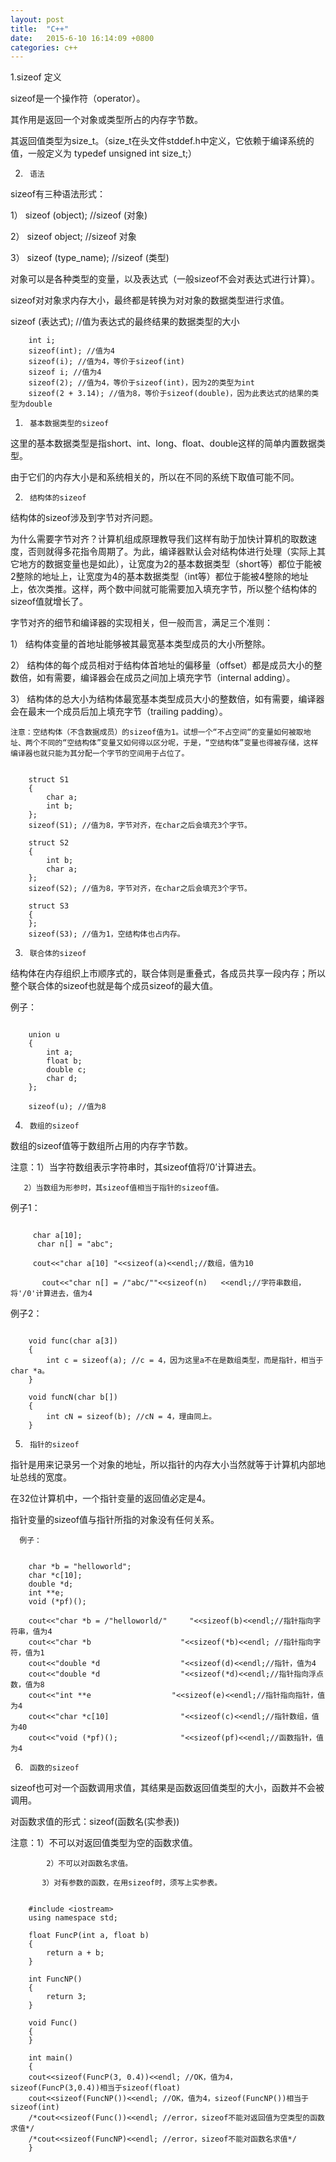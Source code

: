 ```yaml
---
layout: post
title:  "C++"
date:   2015-6-10 16:14:09 +0800
categories: c++
---
```



1.sizeof
 定义

sizeof是一个操作符（operator）。

其作用是返回一个对象或类型所占的内存字节数。

其返回值类型为size_t。（size_t在头文件stddef.h中定义，它依赖于编译系统的值，一般定义为 typedef unsigned int size_t;）

2.      语法
sizeof有三种语法形式：

1）  sizeof (object);  //sizeof (对象)

2）  sizeof object;   //sizeof 对象

3）  sizeof (type_name);  //sizeof (类型)

对象可以是各种类型的变量，以及表达式（一般sizeof不会对表达式进行计算）。

sizeof对对象求内存大小，最终都是转换为对对象的数据类型进行求值。

sizeof (表达式); //值为表达式的最终结果的数据类型的大小

```
    int i;  
    sizeof(int); //值为4  
    sizeof(i); //值为4，等价于sizeof(int)  
    sizeof i; //值为4  
    sizeof(2); //值为4，等价于sizeof(int)，因为2的类型为int  
    sizeof(2 + 3.14); //值为8，等价于sizeof(double)，因为此表达式的结果的类型为double  
```
1.      基本数据类型的sizeof

这里的基本数据类型是指short、int、long、float、double这样的简单内置数据类型。

由于它们的内存大小是和系统相关的，所以在不同的系统下取值可能不同。

2.      结构体的sizeof

结构体的sizeof涉及到字节对齐问题。

为什么需要字节对齐？计算机组成原理教导我们这样有助于加快计算机的取数速度，否则就得多花指令周期了。为此，编译器默认会对结构体进行处理（实际上其它地方的数据变量也是如此），让宽度为2的基本数据类型（short等）都位于能被2整除的地址上，让宽度为4的基本数据类型（int等）都位于能被4整除的地址上，依次类推。这样，两个数中间就可能需要加入填充字节，所以整个结构体的sizeof值就增长了。

字节对齐的细节和编译器的实现相关，但一般而言，满足三个准则：

1）  结构体变量的首地址能够被其最宽基本类型成员的大小所整除。

2）  结构体的每个成员相对于结构体首地址的偏移量（offset）都是成员大小的整数倍，如有需要，编译器会在成员之间加上填充字节（internal adding）。

3）  结构体的总大小为结构体最宽基本类型成员大小的整数倍，如有需要，编译器会在最末一个成员后加上填充字节（trailing padding）。

    注意：空结构体（不含数据成员）的sizeof值为1。试想一个“不占空间“的变量如何被取地址、两个不同的“空结构体”变量又如何得以区分呢，于是，“空结构体”变量也得被存储，这样编译器也就只能为其分配一个字节的空间用于占位了。
```

    struct S1  
    {  
        char a;  
        int b;  
    };  
    sizeof(S1); //值为8，字节对齐，在char之后会填充3个字节。  
      
    struct S2  
    {  
        int b;  
        char a;  
    };  
    sizeof(S2); //值为8，字节对齐，在char之后会填充3个字节。  
      
    struct S3  
    {  
    };  
    sizeof(S3); //值为1，空结构体也占内存。  
```
3.      联合体的sizeof
结构体在内存组织上市顺序式的，联合体则是重叠式，各成员共享一段内存；所以整个联合体的sizeof也就是每个成员sizeof的最大值。

例子：

```

    union u  
    {  
        int a;  
        float b;  
        double c;  
        char d;  
    };  
      
    sizeof(u); //值为8  
```
4.      数组的sizeof
数组的sizeof值等于数组所占用的内存字节数。

注意：1）当字符数组表示字符串时，其sizeof值将’/0’计算进去。

       2）当数组为形参时，其sizeof值相当于指针的sizeof值。 

例子1：

```

     char a[10];  
      char n[] = "abc";   
  
     cout<<"char a[10] "<<sizeof(a)<<endl;//数组，值为10  
  
       cout<<"char n[] = /"abc/""<<sizeof(n)   <<endl;//字符串数组，将'/0'计算进去，值为4  
```
例子2：

```
  
    void func(char a[3])  
    {  
        int c = sizeof(a); //c = 4，因为这里a不在是数组类型，而是指针，相当于char *a。  
    }  
      
    void funcN(char b[])  
    {  
        int cN = sizeof(b); //cN = 4，理由同上。  
    }  
```
5.      指针的sizeof
 指针是用来记录另一个对象的地址，所以指针的内存大小当然就等于计算机内部地址总线的宽度。

在32位计算机中，一个指针变量的返回值必定是4。

指针变量的sizeof值与指针所指的对象没有任何关系。

      例子：
  

```
  
    char *b = "helloworld";  
    char *c[10];  
    double *d;  
    int **e;  
    void (*pf)();    
      
    cout<<"char *b = /"helloworld/"     "<<sizeof(b)<<endl;//指针指向字符串，值为4  
    cout<<"char *b                    "<<sizeof(*b)<<endl; //指针指向字符，值为1  
    cout<<"double *d                  "<<sizeof(d)<<endl;//指针，值为4  
    cout<<"double *d                  "<<sizeof(*d)<<endl;//指针指向浮点数，值为8  
    cout<<"int **e                  "<<sizeof(e)<<endl;//指针指向指针，值为4  
    cout<<"char *c[10]                "<<sizeof(c)<<endl;//指针数组，值为40  
    cout<<"void (*pf)();              "<<sizeof(pf)<<endl;//函数指针，值为4  
```
6.      函数的sizeof
sizeof也可对一个函数调用求值，其结果是函数返回值类型的大小，函数并不会被调用。

对函数求值的形式：sizeof(函数名(实参表))

注意：1）不可以对返回值类型为空的函数求值。 

            2）不可以对函数名求值。

           3）对有参数的函数，在用sizeof时，须写上实参表。
       

```

    #include <iostream>  
    using namespace std;  
      
    float FuncP(int a, float b)  
    {  
        return a + b;  
    }  
      
    int FuncNP()  
    {  
        return 3;  
    }  
      
    void Func()  
    {  
    }  
      
    int main()  
    {  
    cout<<sizeof(FuncP(3, 0.4))<<endl; //OK，值为4，sizeof(FuncP(3,0.4))相当于sizeof(float)  
    cout<<sizeof(FuncNP())<<endl; //OK，值为4，sizeof(FuncNP())相当于sizeof(int)  
    /*cout<<sizeof(Func())<<endl; //error，sizeof不能对返回值为空类型的函数求值*/  
    /*cout<<sizeof(FuncNP)<<endl; //error，sizeof不能对函数名求值*/  
    }  
```